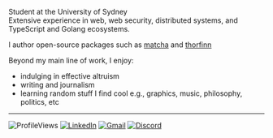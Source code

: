 Student at the University of Sydney \
Extensive experience in web, web security, distributed systems, and TypeScript and Golang ecosystems.

I author open-source packages such as [matcha](https://github.com/abyanmajid/matcha) and [thorfinn](https://github.com/abyanmajid/thorfinn)

Beyond my main line of work, I enjoy:
- indulging in effective altruism
- writing and journalism
- learning random stuff I find cool e.g., graphics, music, philosophy, politics, etc

---

![ProfileViews](https://komarev.com/ghpvc/?username=abyanmajid&label=views&color=blueviolet) [![LinkedIn](https://img.shields.io/badge/abyanmajid-LinkedIn-blue)](https://www.linkedin.com/in/abyanmajid/) [![Gmail](https://img.shields.io/badge/am@abydyl.net-D14836?style=flat&logo=gmail&logoColor=white)](mailto:abyan@abydyl.net) [![Discord](https://img.shields.io/badge/abyanmajid-%235865F2.svg?style=flat&logo=discord&logoColor=white)](#)
